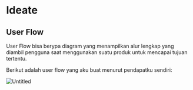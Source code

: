 # Ideate

## User Flow
User Flow bisa berypa diagram yang menampilkan alur lengkap yang diambil pengguna saat menggunakan suatu produk untuk mencapai tujuan tertentu.



Berikut adalah user flow yang aku buat menurut pendapatku sendiri: 

![Untitled](https://user-images.githubusercontent.com/86558365/138543431-fce90d8a-a9f1-4d9e-8779-8ebbb2f4b9fb.png)
